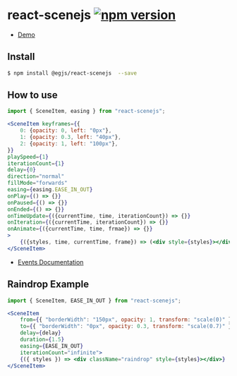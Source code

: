 # react-scenejs [![npm version](https://badge.fury.io/js/react-scenejs.svg)](https://badge.fury.io/js/react-scenejs)


* [Demo](https://codesandbox.io/s/knz6l89wv)

## Install
```bash
$ npm install @egjs/react-scenejs  --save
```

## How to use
```jsx
import { SceneItem, easing } from "react-scenejs";

<SceneItem keyframes={{
	0: {opacity: 0, left: "0px"},
	1: {opacity: 0.3, left: "40px"},
	2: {opacity: 1, left: "100px"},
}}
playSpeed={1}
iterationCount={1}
delay={0}
direction="normal"
fillMode="forwards"
easing={easing.EASE_IN_OUT}
onPlay={() => {}}
onPaused={() => {}}
onEnded={() => {}}
onTimeUpdate={({currentTime, time, iterationCount}) => {}}
onIteration={({currentTime, iterationCount}) => {}}
onAnimate={({currentTime, time, frmae}) => {}}
>
	{({styles, time, currentTime, frame}) => (<div style={styles}></div>)}
</SceneItem>
```

* [Events Documentation](https://daybrush.github.io/scenejs/release/latest/doc/SceneItem.html#events)

## Raindrop Example
```jsx
import { SceneItem, EASE_IN_OUT } from "react-scenejs";

<SceneItem
	from={{ "borderWidth": "150px", opacity: 1, transform: "scale(0)" }}
	to={{ "borderWidth": "0px", opacity: 0.3, transform: "scale(0.7)" }}
	delay={delay}
	duration={1.5}
	easing={EASE_IN_OUT}
	iterationCount="infinite">
	{({ styles }) => <div className="raindrop" style={styles}></div>}
</SceneItem>
```